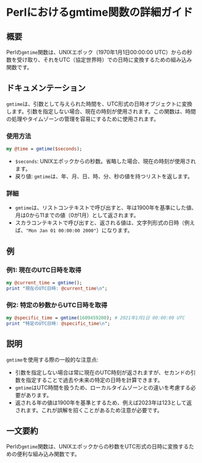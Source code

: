 <!--
Meta Description: # Perlにおけるgmtime関数の詳細ガイド ## 概要 Perlの`gmtime`関数は、UNIXエポック（1970年1月1日00:00:00 UTC）からの秒数を受け取り、それをUTC（協定世界時）での日時に変換するための組み込み関数です。 ## ドキュメンテーション `gmtime`は、引...
Meta Keywords: gmtime, perl, perlの, 関数は, utc
-->

# Perlにおけるgmtime関数の詳細ガイド

## 概要
Perlの`gmtime`関数は、UNIXエポック（1970年1月1日00:00:00 UTC）からの秒数を受け取り、それをUTC（協定世界時）での日時に変換するための組み込み関数です。

## ドキュメンテーション
`gmtime`は、引数として与えられた時間を、UTC形式の日時オブジェクトに変換します。引数を指定しない場合、現在の時刻が使用されます。この関数は、時間の処理やタイムゾーンの管理を容易にするために使用されます。

### 使用方法
```perl
my @time = gmtime($seconds);
```

- `$seconds`: UNIXエポックからの秒数。省略した場合、現在の時刻が使用されます。
- 戻り値: `gmtime`は、年、月、日、時、分、秒の値を持つリストを返します。

### 詳細
- `gmtime`は、リストコンテキストで呼び出すと、年は1900年を基準にした値、月は0から11までの値（0が1月）として返されます。
- スカラコンテキストで呼び出すと、返される値は、文字列形式の日時（例えば、`"Mon Jan 01 00:00:00 2000"`）になります。

## 例
### 例1: 現在のUTC日時を取得
```perl
my @current_time = gmtime();
print "現在のUTC日時: @current_time\n";
```

### 例2: 特定の秒数からUTC日時を取得
```perl
my @specific_time = gmtime(1609459200); # 2021年1月1日 00:00:00 UTC
print "特定のUTC日時: @specific_time\n";
```

## 説明
`gmtime`を使用する際の一般的な注意点:
- 引数を指定しない場合は常に現在のUTC時刻が返されますが、セカンドの引数を指定することで過去や未来の特定の日時を計算できます。
- `gmtime`はUTC時間を扱うため、ローカルタイムゾーンとの違いを考慮する必要があります。
- 返される年の値は1900年を基準とするため、例えば2023年は123として返されます。これが誤解を招くことがあるため注意が必要です。

## 一文要約
Perlの`gmtime`関数は、UNIXエポックからの秒数をUTC形式の日時に変換するための便利な組み込み関数です。